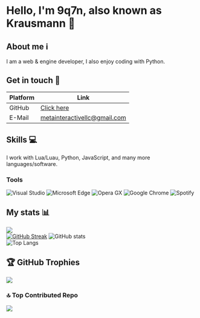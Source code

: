# Hello, I'm 9q7n, also known as Krausmann 👋

## About me ℹ️
I am a web & engine developer, I also enjoy coding with Python.

## Get in touch 💬
| Platform  | Link |
| ------------- | ------------- |
| GitHub | [Click here](https://github.com/9q7n/9q7n) |
| E-Mail | metainteractivellc@gmail.com |

## Skills 💻
I work with Lua/Luau, Python, JavaScript, and many more languages/software.

### Tools
![Visual Studio](https://img.shields.io/badge/Visual_Studio-5C2D91?style=for-the-badge&logo=visual%20studio&logoColor=white)
![Microsoft Edge](https://img.shields.io/badge/Microsoft_Edge-0078D7?style=for-the-badge&logo=Microsoft-edge&logoColor=white)
![Opera GX](https://img.shields.io/badge/Opera%20GX-red.svg?style=for-the-badge&logo=opera&logoColor=white)
![Google Chrome](https://img.shields.io/badge/Chrome-orange.svg?style=for-the-badge&logo=Google%20Chrome&logoColor=white)
![Spotify](https://img.shields.io/badge/Spotify-1ED760?&style=for-the-badge&logo=spotify&logoColor=white)

## My stats 📊
![](https://komarev.com/ghpvc/?username=9q7n&color=5865F2)  
[![GitHub Streak](https://streak-stats.demolab.com?user=9q7n&theme=github-dark-blue&mode=weekly)](https://git.io/streak-stats)
![GitHub stats](https://github-readme-stats.vercel.app/api?username=9q7n&bg_color=1a1b27&border_color=1a1b27&show_icons=true&title_color=6e9cee&icon_color=6e9cee&text_color=8e97a1)  
![Top Langs](https://github-readme-stats.vercel.app/api/top-langs/?username=9q7n&layout=compact)

## 🏆 GitHub Trophies
![](https://github-profile-trophy.vercel.app/?username=9q7n&theme=dark&no-frame=true&no-bg=true&margin-w=4)

### 🔝 Top Contributed Repo
![](https://github-contributor-stats.vercel.app/api?username=9q7n&limit=5&theme=dark&combine_all_yearly_contributions=true)

<!--START_SECTION:waka-->
<!--END_SECTION:waka-->
